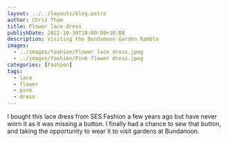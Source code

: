 ```yaml
---
layout: ../../layouts/blog.astro
author: Chris Tham
title: Flower lace dress
publishDate: 2022-10-30T10:00:00+10:00
description: Visiting the Bundanoon Garden Ramble
images:
  - ../images/fashion/Flower lace dress.jpeg
  - ../images/fashion/Pink flower dress.jpeg
categories: [Fashion]
tags:
  - lace
  - flower
  - pink
  - dress
---
```


I bought this lace dress from SES Fashion a few years ago but have never worn it as it was missing a button. I finally had a chance to sew that button, and taking the opportunity to wear it to visit gardens at Bundanoon.
